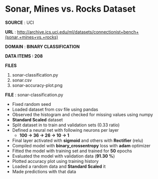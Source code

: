 # Sonar, Mines vs. Rocks Dataset

**SOURCE** : UCI

**URL** : http://archive.ics.uci.edu/ml/datasets/connectionist+bench+(sonar,+mines+vs.+rocks)

**DOMAIN** : **BINARY CLASSIFICATION**

**DATA ITEMS : 208**

**FILES**

1.  sonar-classification.py
2. sonar.csv
3. sonar-accuracy-plot.png

**FILE** : sonar-classification.py

 * Fixed random seed
 * Loaded dataset from csv file using pandas
 * Observed the histogram and checked for missing values using numpy
 * **Standard Scaled** dataset
 * Split dataset in to train and validation sets (0.33 ratio)
 * Defined a neural net with following neurons per layer
      - **100 -> 36 -> 26 ->  10 -> 1**
 * Final layer activated with **sigmoid** and others with **Rectifier** (relu)
 * Compiled model with **binary_crossentropy** loss with **adam** optimizer
 * Fitted the model with training set and trained for **50** epochs
 * Evaluated the model with validation data (**91.30 %**)
 * Plotted accuracy plot using training history
 * Loaded a random data and **Standard Scaled** it
 * Made predictions with that data
 







